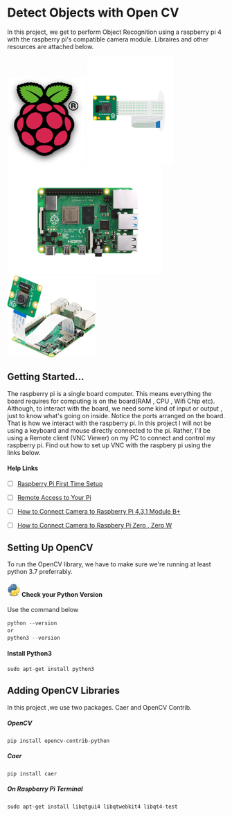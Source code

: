 # Detect Objects with Open CV
In this project, we get to perform Object Recognition using a raspberry pi 4 with the  raspberry pi's compatible camera module.
Libraires and other resources are attached below.

<img src="Images/R.png" width="180" height="200"> <img src="Images/newcam.png" width="200" height="250"><img src="Images/pi2.png" width="360" height="250"><img src="Images/pi1.png" width="205" height="190">

## Getting Started...
The raspberry pi is a single board computer. This means everything the board requires for computing is on the board(RAM , CPU , Wifi Chip etc). Although, to interact with the board, we need some kind of input or output , just to know what's going on inside. Notice the ports arranged on the board. That is how we interact with the raspberry pi. In this project I will not be using a keyboard and mouse directly connected to the pi. Rather, I'll be using a Remote client (VNC Viewer) on my PC to connect and control my raspberry pi. Find out how to set up VNC with the raspbery pi using the links below.

#### Help Links

- [ ] [Raspberry Pi First Time Setup](https://www.youtube.com/watch?v=y45hsd2AOpw)  
- [ ] [Remote Access to Your Pi](https://www.youtube.com/watch?v=IfzBPi4FHpI)
- [ ] [How to Connect Camera to Raspberry Pi 4,3,1 Module B+ ](https://www.youtube.com/watch?v=IfzBPi4FHpI)
- [ ] [How to Connect Camera to Raspbery  Pi Zero , Zero W](https://www.youtube.com/watch?v=oo0A_yRrIxQ)



## Setting Up OpenCV
To run the OpenCV library, we have to make sure we're running at least python 3.7 preferrably.

#### <img src="Images/python.png" height=30 width=30> Check your Python Version
Use the command below 

```C
python --version 
or
python3 --version
```

#### Install Python3 
```C 
sudo apt-get install python3
```


## Adding OpenCV Libraries
In this project ,we use two packages. Caer and OpenCV Contrib.

##### OpenCV
```
pip install opencv-contrib-python
```
##### Caer
```
pip install caer
```
##### On Raspberry Pi Terminal

```
sudo apt-get install libqtgui4 libqtwebkit4 libqt4-test
```
